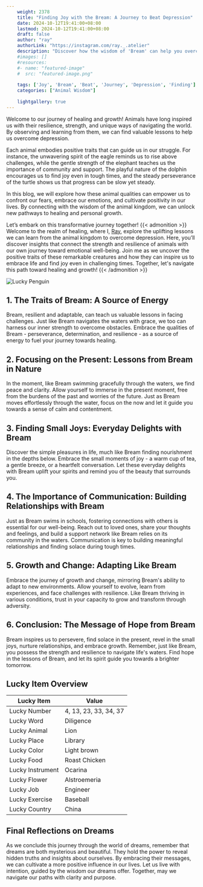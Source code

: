 ```yaml
---
    weight: 2378
    title: "Finding Joy with the Bream: A Journey to Beat Depression"  # Assuming 'title' column exists
    date: 2024-10-12T19:41:00+08:00
    lastmod: 2024-10-12T19:41:00+08:00
    draft: false
    author: "ray"
    authorLink: "https://instagram.com/ray._.atelier"
    description: "Discover how the wisdom of 'Bream' can help you overcome depression and find joy in your life journey."
    #images: []
    #resources:
    #- name: "featured-image"
    #  src: "featured-image.png"
    
    tags: ['Joy', 'Bream', 'Beat', 'Journey', 'Depression', 'Finding']
    categories: ["Animal Wisdom"]
    
    lightgallery: true
---
```

    
Welcome to our journey of healing and growth! Animals have long inspired us with their resilience, strength, and unique ways of navigating the world. By observing and learning from them, we can find valuable lessons to help us overcome depression.

Each animal embodies positive traits that can guide us in our struggle. For instance, the unwavering spirit of the eagle reminds us to rise above challenges, while the gentle strength of the elephant teaches us the importance of community and support. The playful nature of the dolphin encourages us to find joy even in tough times, and the steady perseverance of the turtle shows us that progress can be slow yet steady.

In this blog, we will explore how these animal qualities can empower us to confront our fears, embrace our emotions, and cultivate positivity in our lives. By connecting with the wisdom of the animal kingdom, we can unlock new pathways to healing and personal growth.

Let’s embark on this transformative journey together!
{{< admonition >}}
Welcome to the realm of healing, where I, [Ray](https://instagram.com/ray._.atelier), explore the uplifting lessons we can learn from the animal kingdom to overcome depression. Here, you’ll discover insights that connect the strength and resilience of animals with our own journey toward emotional well-being. Join me as we uncover the positive traits of these remarkable creatures and how they can inspire us to embrace life and find joy even in challenging times. Together, let's navigate this path toward healing and growth!
{{< /admonition >}}

![Lucky Penguin](https://cdn.pixabay.com/photo/2024/09/07/02/34/penguins-9028827_1280.jpg "Lucky Penguin")

## 1. The Traits of Bream: A Source of Energy
Bream, resilient and adaptable, can teach us valuable lessons in facing challenges. Just like Bream navigates the waters with grace, we too can harness our inner strength to overcome obstacles. Embrace the qualities of Bream - perseverance, determination, and resilience - as a source of energy to fuel your journey towards healing.

## 2. Focusing on the Present: Lessons from Bream in Nature
In the moment, like Bream swimming gracefully through the waters, we find peace and clarity. Allow yourself to immerse in the present moment, free from the burdens of the past and worries of the future. Just as Bream moves effortlessly through the water, focus on the now and let it guide you towards a sense of calm and contentment.

## 3. Finding Small Joys: Everyday Delights with Bream
Discover the simple pleasures in life, much like Bream finding nourishment in the depths below. Embrace the small moments of joy - a warm cup of tea, a gentle breeze, or a heartfelt conversation. Let these everyday delights with Bream uplift your spirits and remind you of the beauty that surrounds you.

## 4. The Importance of Communication: Building Relationships with Bream
Just as Bream swims in schools, fostering connections with others is essential for our well-being. Reach out to loved ones, share your thoughts and feelings, and build a support network like Bream relies on its community in the waters. Communication is key to building meaningful relationships and finding solace during tough times.

## 5. Growth and Change: Adapting Like Bream
Embrace the journey of growth and change, mirroring Bream's ability to adapt to new environments. Allow yourself to evolve, learn from experiences, and face challenges with resilience. Like Bream thriving in various conditions, trust in your capacity to grow and transform through adversity.

## 6. Conclusion: The Message of Hope from Bream
Bream inspires us to persevere, find solace in the present, revel in the small joys, nurture relationships, and embrace growth. Remember, just like Bream, you possess the strength and resilience to navigate life's waters. Find hope in the lessons of Bream, and let its spirit guide you towards a brighter tomorrow.


## Lucky Item Overview
| Lucky Item          | Value              |
|---------------|--------------------|
| Lucky Number        | 4, 13, 23, 33, 34, 37  |
| Lucky Word          | Diligence |
| Lucky Animal        | Lion |
| Lucky Place         | Library     |
| Lucky Color         | Light brown     |
| Lucky Food          | Roast Chicken      |
| Lucky Instrument    | Ocarina |
| Lucky Flower        | Alstroemeria    |
| Lucky Job           | Engineer       |
| Lucky Exercise      | Baseball  |
| Lucky Country       | China    |


##  Final Reflections on Dreams

As we conclude this journey through the world of dreams, remember that dreams are both mysterious and beautiful. They hold the power to reveal hidden truths and insights about ourselves. By embracing their messages, we can cultivate a more positive influence in our lives. Let us live with intention, guided by the wisdom our dreams offer. Together, may we navigate our paths with clarity and purpose.
